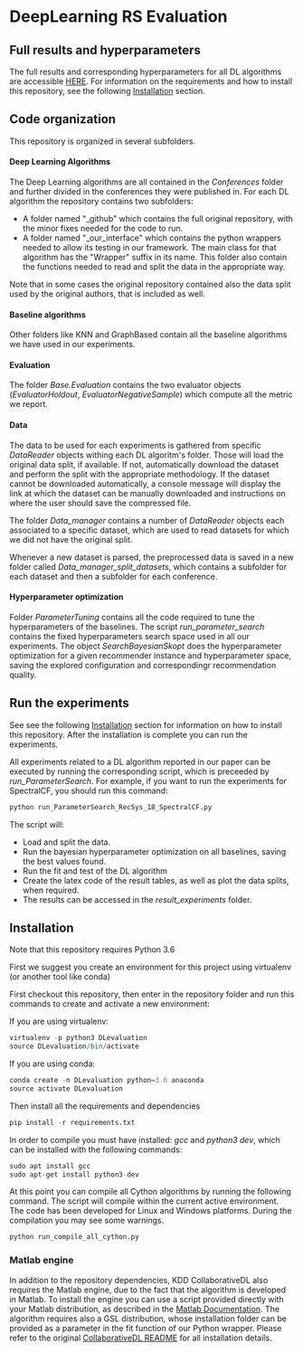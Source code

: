 # DeepLearning RS Evaluation

## Full results and hyperparameters
The full results and corresponding hyperparameters for all DL algorithms are accessible [HERE](FULL_RESULTS.md).
For information on the requirements and how to install this repository, see the following [Installation](#Installation) section.


## Code organization
This repository is organized in several subfolders.

#### Deep Learning Algorithms
The Deep Learning algorithms are all contained in the _Conferences_ folder and further divided in the conferences they were published in.
For each DL algorithm the repository contains two subfolders:
* A folder named "_github" which contains the full original repository, with the minor fixes needed for the code to run.
* A folder named "_our_interface" which contains the python wrappers needed to allow its testing in our framework. The main class for that algorithm has the "Wrapper" suffix in its name. This folder also contain the functions needed to read and split the data in the appropriate way.

Note that in some cases the original repository contained also the data split used by the original authors, that is included as well.

#### Baseline algorithms
Other folders like KNN and GraphBased contain all the baseline algorithms we have used in our experiments.

#### Evaluation
The folder _Base.Evaluation_ contains the two evaluator objects (_EvaluatorHoldout_, _EvaluatorNegativeSample_) which compute all the metric we report.

#### Data
The data to be used for each experiments is gathered from specific _DataReader_ objects withing each DL algoritm's folder. 
Those will load the original data split, if available. If not, automatically download the dataset and perform the split with the appropriate methodology. If the dataset cannot be downloaded automatically, a console message will display the link at which the dataset can be manually downloaded and instructions on where the user should save the compressed file.

The folder _Data_manager_ contains a number of _DataReader_ objects each associated to a specific dataset, which are used to read datasets for which we did not have the original split. 

Whenever a new dataset is parsed, the preprocessed data is saved in a new folder called _Data_manager_split_datasets_, which contains a subfolder for each dataset and then a subfolder for each conference.

#### Hyperparameter optimization
Folder _ParameterTuning_ contains all the code required to tune the hyperparameters of the baselines. The script _run_parameter_search_ contains the fixed hyperparameters search space used in all our experiments.
The object _SearchBayesianSkopt_ does the hyperparameter optimization for a given recommender instance and hyperparameter space, saving the explored configuration and correspondingr recommendation quality. 




## Run the experiments

See see the following [Installation](#Installation) section for information on how to install this repository.
After the installation is complete you can run the experiments.


All experiments related to a DL algorithm reported in our paper can be executed by running the corresponding script, which is preceeded by _run_ParameterSearch_.
For example, if you want to run the experiments for SpectralCF, you should run this command:
```Python
python run_ParameterSearch_RecSys_18_SpectralCF.py
```

The script will:
* Load and split the data.
* Run the bayesian hyperparameter optimization on all baselines, saving the best values found.
* Run the fit and test of the DL algorithm
* Create the latex code of the result tables, as well as plot the data splits, when required. 
* The results can be accessed in the _result_experiments_ folder.






## Installation

Note that this repository requires Python 3.6

First we suggest you create an environment for this project using virtualenv (or another tool like conda)

First checkout this repository, then enter in the repository folder and run this commands to create and activate a new environment:

If you are using virtualenv:
```Python
virtualenv -p python3 DLevaluation
source DLevaluation/bin/activate
```
If you are using conda:
```Python
conda create -n DLevaluation python=3.6 anaconda
source activate DLevaluation
```

Then install all the requirements and dependencies
```Python
pip install -r requirements.txt
```

In order to compile you must have installed: _gcc_ and _python3 dev_, which can be installed with the following commands:
```Python
sudo apt install gcc 
sudo apt-get install python3-dev
```

At this point you can compile all Cython algorithms by running the following command. The script will compile within the current active environment. The code has been developed for Linux and Windows platforms. During the compilation you may see some warnings. 
 
```Python
python run_compile_all_cython.py
```

### Matlab engine
In addition to the repository dependencies, KDD CollaborativeDL also requires the Matlab engine, due to the fact that the algorithm is developed in Matlab. 
To install the engine you can use a script provided directly with your Matlab distribution, as described in the [Matlab Documentation](https://www.mathworks.com/help/matlab/matlab_external/install-the-matlab-engine-for-python.html).
The algorithm requires also a GSL distribution, whose installation folder can be provided as a parameter in the fit function of our Python wrapper. Please refer to the original [CollaborativeDL README](Conferences/KDD/CollaborativeDL_github_matlab/README.md) for all installation details.

 